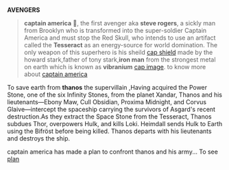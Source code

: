 **AVENGERS**
>**captain america** :muscle:, 
the first avenger aka **steve rogers**, a sickly man from Brooklyn who is transformed into the super-soldier Captain America and must stop the Red Skull, who intends to use an artifact called the **Tesseract** as an energy-source for world domination.
The only weapon of this superhero is his sheild [cap shield](https://bitbucket.org/I_am_sank/savetheearth/src/master/images/Screenshot%20(17).png)
made by the howard stark,father of tony stark,**iron man** from the strongest metal on earth which is known as **vibranium** 
 [cap image](https://bitbucket.org/I_am_sank/savetheearth/src/master/images/Screenshot%20(18).png).
to know more about [captain america](https://en.wikipedia.org/wiki/Captain_America:_The_First_Avenger) 
 
To save earth from **thanos** the supervillain ,Having acquired the Power Stone, one of the six Infinity Stones, from the planet Xandar, Thanos and his lieutenants—Ebony Maw, Cull Obsidian, Proxima Midnight, and Corvus Glaive—intercept the spaceship carrying the survivors of Asgard's recent destruction.As they extract the Space Stone from the Tesseract, Thanos subdues Thor, overpowers Hulk, and kills Loki. Heimdall sends Hulk to Earth using the Bifröst before being killed. Thanos departs with his lieutenants and destroys the ship.

captain america has made a plan to confront thanos and his army... 
To see [plan](https://github.com/i-am-sank/savetheearth/tree/plan)


